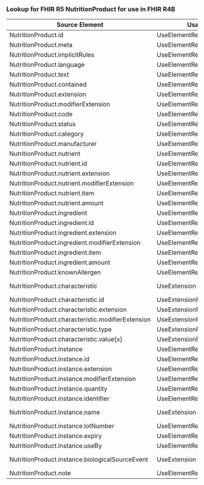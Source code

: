 ### Lookup for FHIR R5 NutritionProduct for use in FHIR R4B

| Source Element | Usage | Target |
| -------------- | ----- | ------ |
| NutritionProduct.id | UseElementRenamed | NutritionProduct.id |
| NutritionProduct.meta | UseElementRenamed | NutritionProduct.meta |
| NutritionProduct.implicitRules | UseElementRenamed | NutritionProduct.implicitRules |
| NutritionProduct.language | UseElementRenamed | NutritionProduct.language |
| NutritionProduct.text | UseElementRenamed | NutritionProduct.text |
| NutritionProduct.contained | UseElementRenamed | NutritionProduct.contained |
| NutritionProduct.extension | UseElementRenamed | NutritionProduct.extension |
| NutritionProduct.modifierExtension | UseElementRenamed | NutritionProduct.modifierExtension |
| NutritionProduct.code | UseElementRenamed | NutritionProduct.code |
| NutritionProduct.status | UseElementRenamed | NutritionProduct.status |
| NutritionProduct.category | UseElementRenamed | NutritionProduct.category |
| NutritionProduct.manufacturer | UseElementRenamed | NutritionProduct.manufacturer |
| NutritionProduct.nutrient | UseElementRenamed | NutritionProduct.nutrient |
| NutritionProduct.nutrient.id | UseElementRenamed | NutritionProduct.nutrient.id |
| NutritionProduct.nutrient.extension | UseElementRenamed | NutritionProduct.nutrient.extension |
| NutritionProduct.nutrient.modifierExtension | UseElementRenamed | NutritionProduct.nutrient.modifierExtension |
| NutritionProduct.nutrient.item | UseElementRenamed | NutritionProduct.nutrient.item |
| NutritionProduct.nutrient.amount | UseElementRenamed | NutritionProduct.nutrient.amount |
| NutritionProduct.ingredient | UseElementRenamed | NutritionProduct.ingredient |
| NutritionProduct.ingredient.id | UseElementRenamed | NutritionProduct.ingredient.id |
| NutritionProduct.ingredient.extension | UseElementRenamed | NutritionProduct.ingredient.extension |
| NutritionProduct.ingredient.modifierExtension | UseElementRenamed | NutritionProduct.ingredient.modifierExtension |
| NutritionProduct.ingredient.item | UseElementRenamed | NutritionProduct.ingredient.item |
| NutritionProduct.ingredient.amount | UseElementRenamed | NutritionProduct.ingredient.amount |
| NutritionProduct.knownAllergen | UseElementRenamed | NutritionProduct.knownAllergen |
| NutritionProduct.characteristic | UseExtension | http://hl7.org/fhir/5.0/StructureDefinition/extension-NutritionProduct.characteristic |
| NutritionProduct.characteristic.id | UseExtensionFromAncestor | - |
| NutritionProduct.characteristic.extension | UseExtensionFromAncestor | - |
| NutritionProduct.characteristic.modifierExtension | UseExtensionFromAncestor | - |
| NutritionProduct.characteristic.type | UseExtensionFromAncestor | - |
| NutritionProduct.characteristic.value[x] | UseExtensionFromAncestor | - |
| NutritionProduct.instance | UseElementRenamed | NutritionProduct.instance |
| NutritionProduct.instance.id | UseElementRenamed | NutritionProduct.instance.id |
| NutritionProduct.instance.extension | UseElementRenamed | NutritionProduct.instance.extension |
| NutritionProduct.instance.modifierExtension | UseElementRenamed | NutritionProduct.instance.modifierExtension |
| NutritionProduct.instance.quantity | UseElementRenamed | NutritionProduct.instance.quantity |
| NutritionProduct.instance.identifier | UseElementRenamed | NutritionProduct.instance.identifier |
| NutritionProduct.instance.name | UseExtension | http://hl7.org/fhir/5.0/StructureDefinition/extension-NutritionProduct.instance.name |
| NutritionProduct.instance.lotNumber | UseElementRenamed | NutritionProduct.instance.lotNumber |
| NutritionProduct.instance.expiry | UseElementRenamed | NutritionProduct.instance.expiry |
| NutritionProduct.instance.useBy | UseElementRenamed | NutritionProduct.instance.useBy |
| NutritionProduct.instance.biologicalSourceEvent | UseExtension | http://hl7.org/fhir/5.0/StructureDefinition/extension-NutritionProduct.instance.biologicalSourceEvent |
| NutritionProduct.note | UseElementRenamed | NutritionProduct.note |
